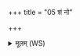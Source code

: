+++
title = "05 शं नो"

+++
<details><summary>मूलम् (WS)</summary>

शं नो द्यावापृथिवी पूर्वहूतौ शमन्तरिक्षं दृशये नो अस्तु ।  
शं न ओषधीर्वनिनो भवन्तु शं नो रजसः पतिरस्तु जिष्णुः ॥ ५ ॥
</details>